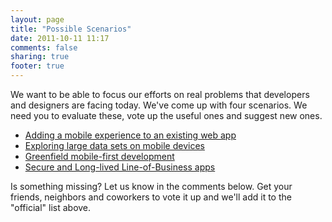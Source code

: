 ```yaml
---
layout: page
title: "Possible Scenarios"
date: 2011-10-11 11:17
comments: false
sharing: true
footer: true
---
```


We want to be able to focus our efforts on real problems that developers and designers are facing today. We've come up with four scenarios. We need you to evaluate these, vote up the useful ones and suggest new ones.

* [Adding a mobile experience to an existing web app](/scenarios/extending-existing-apps.html)
* [Exploring large data sets on mobile devices](/scenarios/exploring-large-data-sets.html)
* [Greenfield mobile-first development](/scenarios/greenfield-mobile-first.html)
* [Secure and Long-lived Line-of-Business apps](/scenarios/line-of-business.html)

Is something missing? Let us know in the comments below. Get your friends, neighbors and coworkers to vote it up and we'll add it to the "official" list above.